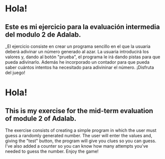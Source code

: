 # Hola!
## Este es mi ejercicio para la evaluación intermedia del modulo 2 de Adalab.
_El ejercicio consiste en crear un programa sencillo en el que la usuaria deberá adivinar un número generado al azar. 
La usuaria introducirá los valores y, dando al botón "prueba", el programa le irá dando pistas para que pueda adivinarlo.
Además he incorporado un contador para que pueda saber cuántos intentos ha necesitado para adivininar el número.
¡Disfruta del juego!

# Hola!
## This is my exercise for the mid-term evaluation of module 2 of Adalab.
The exercise consists of creating a simple program in which the user must guess a randomly generated number. 
The user will enter the values and, giving the "test" button, the program will give you clues so you can guess.
I've also added a counter so you can know how many attempts you've needed to guess the number.
Enjoy the game!

